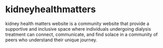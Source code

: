 # kidneyhealthmatters
kidney health matters website is a community website that provide a supportive and inclusive space where individuals undergoing dialysis treatment can connect, communicate, and find solace in a community of peers who understand their unique journey.
